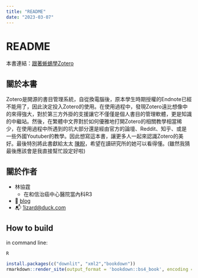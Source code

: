 ```yaml
---
title: "README"
date: "2023-03-07"
---
```


# README

本書連結：[跟著蜥蜴學Zotero](https://htlin222.github.io/lizard-on-zotero/)

## 關於本書
Zotero是開源的書目管理系統，自從換電腦後，原本學生時期授權的Endnote已經不能用了，因此決定投入Zotero的使用。在使用過程中，發現Zotero遠比想像中的來得強大，對於第三方外掛的支援讓它不僅僅是個人書目的管理軟體，更是知識的中繼站。然後，在繁體中文界對於如何優雅地打開Zotero的相關教學相當稀少，在使用過程中所遇到的坑大部分還是經由官方的論壇、Reddit、知乎、或是一些外國Youtuber的教學。因此想寫這本書，讓更多人一起來認識Zotero的美好。最後特別將此書獻給太太 [陳睨](https://www.facebook.com/caseychen1996)，希望在讀研究所的她可以看得懂。(雖然我猜最後應該會是我直接幫忙設定好啦)

## 關於作者
* 林協霆
	* 在和信治癌中心醫院當內科R3
* 🦎 [blog](https://htlin.site/)
* 📬 1izard@duck.com

## How to build

in command line:
```
R
```

```R
install.packages(c("downlit", "xml2","bookdown"))
rmarkdown::render_site(output_format = 'bookdown::bs4_book', encoding = 'UTF-8')
```
